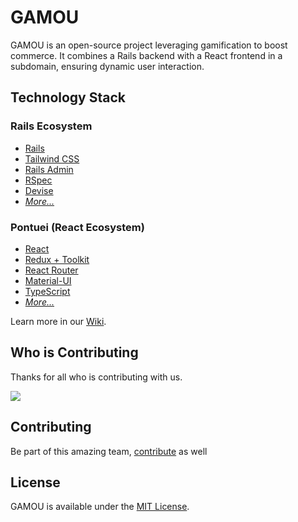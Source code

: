 # GAMOU

GAMOU is an open-source project leveraging gamification to boost commerce. It combines a Rails backend with a React frontend in a subdomain, ensuring dynamic user interaction.

## Technology Stack

### Rails Ecosystem

- [Rails](https://rubyonrails.org/)
- [Tailwind CSS](https://tailwindcss.com/)
- [Rails Admin](https://github.com/sferik/rails_admin)
- [RSpec](https://github.com/rspec/rspec-rails)
- [Devise](https://github.com/heartcombo/devise)
- _[More...](https://github.com/vczb/gamou/wiki/What-is-inside%3F)_

### Pontuei (React Ecosystem)

- [React](https://reactjs.org/)
- [Redux + Toolkit](https://redux-toolkit.js.org/)
- [React Router](https://reactrouter.com/docs/en/v6/getting-started/overview)
- [Material-UI](https://material-ui.com/)
- [TypeScript](https://www.typescriptlang.org/)
- _[More...](https://github.com/vczb/gamou/wiki/Pontuei-React-App)_

Learn more in our [Wiki](https://github.com/vczb/gamou/wiki).

## Who is Contributing

Thanks for all who is contributing with us.

<a href="https://github.com/vczb/gamou/graphs/contributors">
  <img src="https://contrib.rocks/image?repo=vczb/gamou" />
</a>

## Contributing

Be part of this amazing team, [contribute](./CONTRIBUTING.md) as well

## License

GAMOU is available under the [MIT License](./LICENSE).
